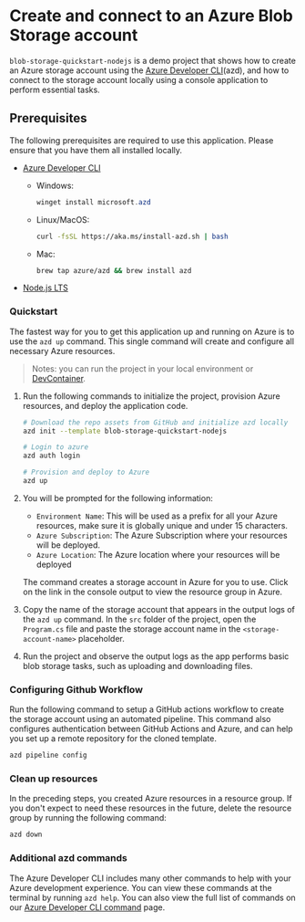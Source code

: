 # Create and connect to an Azure Blob Storage account

`blob-storage-quickstart-nodejs` is a demo project that shows how to create an Azure storage account using the [Azure Developer CLI](https://learn.microsoft.com/en-us/azure/developer/azure-developer-cli/overview)(azd), and how to connect to the storage account locally using a console application to perform essential tasks.

## Prerequisites

The following prerequisites are required to use this application.  Please ensure that you have them all installed locally.

- [Azure Developer CLI](https://aka.ms/azure-dev/install)
  - Windows:

    ```powershell
    winget install microsoft.azd
    ```

  - Linux/MacOS:

    ```bash
    curl -fsSL https://aka.ms/install-azd.sh | bash 
    ```

  - Mac:
  
      ```bash
      brew tap azure/azd && brew install azd
      ```  

- [Node.js LTS](https://nodejs.org/en/download/)

### Quickstart

The fastest way for you to get this application up and running on Azure is to use the `azd up` command. This single command will create and configure all necessary Azure resources.

> Notes: you can run the project in your local environment or [DevContainer](https://code.visualstudio.com/docs/devcontainers/containers).

1. Run the following commands to initialize the project, provision Azure resources, and deploy the application code.

    ```bash
    # Download the repo assets from GitHub and initialize azd locally
    azd init --template blob-storage-quickstart-nodejs
    
    # Login to azure
    azd auth login
    
    # Provision and deploy to Azure
    azd up
    ```

2. You will be prompted for the following information:

    - `Environment Name`: This will be used as a prefix for all your Azure resources, make sure it is globally unique and under 15 characters.
    - `Azure Subscription`: The Azure Subscription where your resources will be deployed.
    - `Azure Location`: The Azure location where your resources will be deployed

    The command creates a storage account in Azure for you to use. Click on the link in the console output to view the resource group in Azure.

3. Copy the name of the storage account that appears in the output logs of the `azd up` command. In the `src` folder of the project, open the `Program.cs` file and paste the storage account name in the `<storage-account-name>` placeholder.

4. Run the project and observe the output logs as the app performs basic blob storage tasks, such as uploading and downloading files.

### Configuring Github Workflow

Run the following command to setup a GitHub actions workflow to create the storage account using an automated pipeline. This command also configures authentication between GitHub Actions and Azure, and can help you set up a remote repository for the cloned template.

```bash
azd pipeline config
```

### Clean up resources

In the preceding steps, you created Azure resources in a resource group. If you don't expect to need these resources in the future, delete the resource group by running the following command:

```bash
azd down
```

### Additional azd commands

The Azure Developer CLI includes many other commands to help with your Azure development experience. You can view these commands at the terminal by running `azd help`. You can also view the full list of commands on our [Azure Developer CLI command](https://aka.ms/azure-dev/ref) page.
